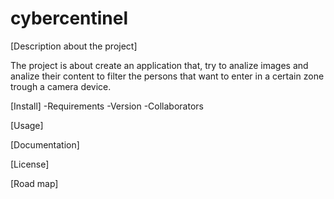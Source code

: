 # cybercentinel

[Description about the project]

The project is about create an application that, try to analize images and analize their content to filter the persons that 
want to enter in a certain zone trough a camera device.

[Install]
-Requirements
-Version
-Collaborators

[Usage]

[Documentation]

[License]

[Road map]
